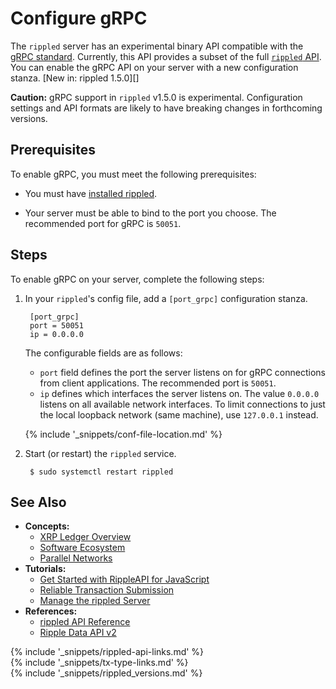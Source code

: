 # Configure gRPC

The `rippled` server has an experimental binary API compatible with the [gRPC standard](https://grpc.io/). Currently, this API provides a subset of the full [`rippled` API](rippled-api.html). You can enable the gRPC API on your server with a new configuration stanza. [New in: rippled 1.5.0][]

**Caution:** gRPC support in `rippled` v1.5.0 is experimental. Configuration settings and API formats are likely to have breaking changes in forthcoming versions.

## Prerequisites

To enable gRPC, you must meet the following prerequisites:

- You must have [installed rippled](install-rippled.html).

- Your server must be able to bind to the port you choose. The recommended port for gRPC is `50051`.

## Steps

To enable gRPC on your server, complete the following steps:

1. In your `rippled`'s config file, add a `[port_grpc]` configuration stanza.

        [port_grpc]
        port = 50051
        ip = 0.0.0.0

    The configurable fields are as follows:

    - `port` field defines the port the server listens on for gRPC connections from client applications. The recommended port is `50051`.
    - `ip` defines which interfaces the server listens on. The value `0.0.0.0` listens on all available network interfaces. To limit connections to just the local loopback network (same machine), use `127.0.0.1` instead.

    {% include '_snippets/conf-file-location.md' %}<!--_ -->

2. Start (or restart) the `rippled` service.

        $ sudo systemctl restart rippled

## See Also

<!-- TODO: add gRPC quickstart, overview docs here when available -->

- **Concepts:**
    - [XRP Ledger Overview](xrp-ledger-overview.html)
    - [Software Ecosystem](software-ecosystem.html)
    - [Parallel Networks](parallel-networks.html)
- **Tutorials:**
    - [Get Started with RippleAPI for JavaScript](get-started-with-rippleapi-for-javascript.html)
    - [Reliable Transaction Submission](reliable-transaction-submission.html)
    - [Manage the rippled Server](manage-the-rippled-server.html)
- **References:**
    - [rippled API Reference](rippled-api.html)
    - [Ripple Data API v2](data-api.html)

<!--{# common link defs #}-->
{% include '_snippets/rippled-api-links.md' %}			
{% include '_snippets/tx-type-links.md' %}			
{% include '_snippets/rippled_versions.md' %}
